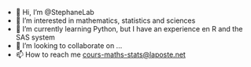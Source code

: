 - 👋 Hi, I’m @StephaneLab
- 👀 I’m interested in mathematics, statistics and sciences   
- 🌱 I’m currently learning Python, but I have an experience en R and the SAS system
- 💞️ I’m looking to collaborate on ...
- 📫 How to reach me cours-maths-stats@laposte.net

<!---
StephaneLab/StephaneLab is a ✨ special ✨ repository because its `README.md` (this file) appears on your GitHub profile.
You can click the Preview link to take a look at your changes.
--->
